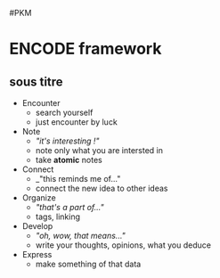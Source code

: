#PKM
# ENCODE framework
## sous titre





- Encounter
    - search yourself
    - just encounter by luck
- Note 
    - _"it's interesting !"_
    - note only what you are intersted in
    - take **atomic** notes
- Connect 
    - _"this reminds me of..."
    - connect the new idea to other ideas 
- Organize 
    - _"that's a part of..."_
    - tags, linking
- Develop
    - _"oh, wow, that means..."_
    - write your thoughts, opinions, what you deduce
- Express 
    - make something of that data